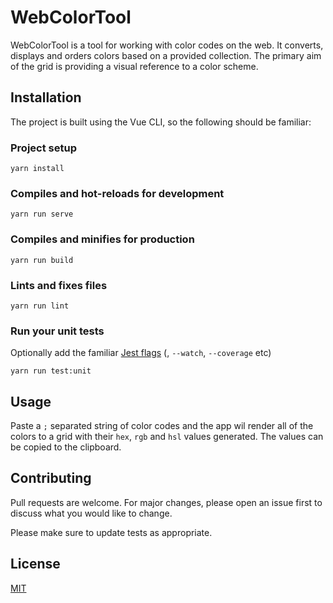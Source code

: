 # WebColorTool

WebColorTool is a tool for working with color codes on the web. It converts, displays and orders colors based on a provided collection. The primary aim of the grid is providing a visual reference to a color scheme.

## Installation

The project is built using the Vue CLI, so the following should be familiar:

### Project setup

```
yarn install
```

### Compiles and hot-reloads for development

```
yarn run serve
```

### Compiles and minifies for production

```
yarn run build
```

### Lints and fixes files

```
yarn run lint
```

### Run your unit tests

Optionally add the familiar [Jest flags](https://jestjs.io/docs/en/cli) (<pattern or filename>, `--watch`, `--coverage` etc)

```
yarn run test:unit
```

## Usage

Paste a `;` separated string of color codes and the app wil render all of the colors to a grid with their `hex`, `rgb` and `hsl` values generated. The values can be copied to the clipboard.

## Contributing

Pull requests are welcome. For major changes, please open an issue first to discuss what you would like to change.

Please make sure to update tests as appropriate.

## License

[MIT](https://choosealicense.com/licenses/mit/)
